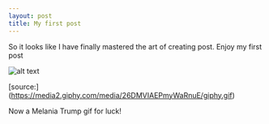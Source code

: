 ```yaml
---
layout: post
title: My first post
---
```


So it looks like I have finally mastered the art of creating post. Enjoy my first post

![alt text](https://media2.giphy.com/media/26DMVIAEPmyWaRnuE/giphy.gif "Melania Trump")

[source:] (https://media2.giphy.com/media/26DMVIAEPmyWaRnuE/giphy.gif)

Now a Melania Trump gif for luck!

